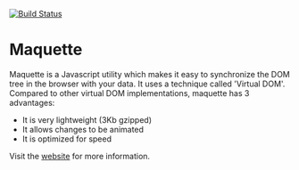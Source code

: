 [![Build Status](https://travis-ci.org/AFASSoftware/maquette.png?branch=master)](https://travis-ci.org/AFASSoftware/maquette)

Maquette
=========

Maquette is a Javascript utility which makes it easy to synchronize the DOM tree in the browser with your data.
It uses a technique called 'Virtual DOM'.
Compared to other virtual DOM implementations, maquette has 3 advantages:

* It is very lightweight (3Kb gzipped)
* It allows changes to be animated
* It is optimized for speed

Visit the [website](https://maquettejs.org) for more information.
